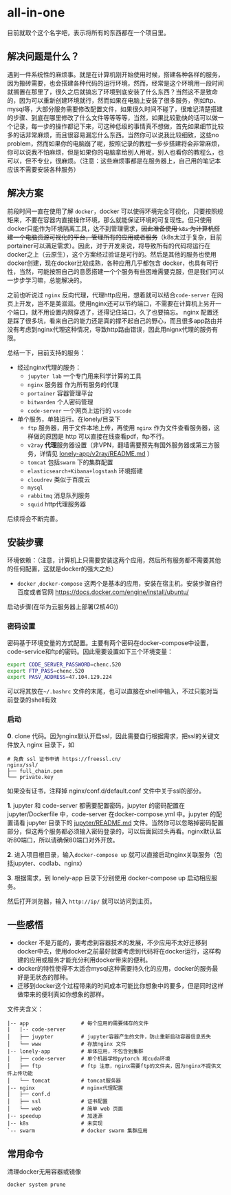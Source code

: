 # all-in-one
目前就取个这个名字吧，表示将所有的东西都在一个项目里。
## 解决问题是什么？
遇到一件系统性的麻烦事。就是在计算机刚开始使用时候，搭建各种各样的服务，因为搬砖需要，也会搭建各种代码的运行环境，然而，经常是这个环境用一段时间就搁置在那里了，很久之后就搞忘了环境到底安装了什么东西？当然这不是致命的，因为可以重新创建环境就行，然而如果在电脑上安装了很多服务，例如ftp、mysql等，大部分服务需要修改配置文件，如果很久时间不碰了，很难记清楚搭建的步骤、到底在哪里修改了什么文件等等等等，当然，如果比较勤快的话可以做一个记录，每一步的操作都记下来，可这种低级的事情真不想做，首先如果细节比较多的话非常麻烦，而且很容易漏忘什么东西。当然你可以说我比较细致，这些no problem，然而如果你的电脑崩了呢，按照记录的教程一步步搭建将会非常麻烦，你可以说我不怕麻烦，但是如果你的电脑拿给别人用呢，别人也看你的教程么，也可以，但不专业，很麻烦。（注意：这些麻烦事都是在服务器上，自己用的笔记本应该不需要安装各种服务）

## 解决方案
前段时间一直在使用了解 `docker`，docker 可以使得环境完全可视化，只要按照规矩来，不要在容器内直接操作环境，那么就能保证环境的可复现性。但只使用docker只能作为环境隔离工具，达不到管理需求，~~因此准备使用 `k8s` 为计算机搭建一个电脑资源可视化的平台，管理所有的应用或者服务~~（k8s太过于复杂，目前portainer可以满足需求）。因此，对于开发来说，将导致所有的代码将运行在docker之上（云原生），这个方案经过验证是可行的。然后是其他的服务也使用docker创建，现在docker比较成熟，各种应用几乎都包含 docker，也具有可行性，当然，可能按照自己的意愿搭建一个个服务有些困难需要克服，但是我们可以一步步学习嘛，总能解决的。

之前也听说过 `nginx` 反向代理，代理http应用，想着就可以结合`code-server` 在网页上开发，岂不是美滋滋。使用nginx还可以节约端口，不需要在计算机上另开一个端口，就不用设置内网穿透了，还得记住端口，久了也要搞忘。 nginx 配置还是踩了很多坑，看来自己的能力还是真的撑不起自己的野心，而且很多app路由并没有考虑到nginx代理这种情况，导致http路由错误，因此用nignx代理的服务有限。

总结一下，目前支持的服务：
+ 经过nginx代理的服务：
  + `jupyter lab` 一个专门用来科学计算的工具
  + `nginx` 服务器 作为所有服务的代理
  + `portainer` 容器管理平台
  + `bitwarden` 个人密码管理
  + `code-server` 一个网页上运行的 `vscode`
+ 单个服务，单独运行。在lonely/目录下
  + `ftp` 服务器，用于文件本地上传，再使用 `nginx` 作为文件查看服务器，这样做的原因是 http 可以直接在线查看pdf，ftp不行。
  + `v2ray` **代理**服务器设置（非VPN，翻墙需要预先有国外服务器或第三方服务，详情见 [lonely-app/v2ray/README.md](lonely-app/v2ray/README.md) ）
  + `tomcat` 包括`swarm` 下的集群配置
  + `elasticsearch+Kibana+logstash` 环境搭建
  + `cloudrev` 类似于百度云
  + `mysql` 
  + `rabbitmq` 消息队列服务
  + `squid` http代理服务器

后续将会不断完善。
## 安装步骤
环境依赖：（注意，计算机上只需要安装这两个应用，然后所有服务都不需要其他的任何配置，这就是docker的强大之处）
+ `docker` ,`docker-compose` 这两个是基本的应用，安装在宿主机，安装步骤自行百度或者官网 https://docs.docker.com/engine/install/ubuntu/

启动步骤(在华为云服务器上部署(2核4G))
### 密码设置
密码基于环境变量的方式配置。主要有两个密码在docker-compose中设置，code-service和ftp的密码。因此需要设置如下三个环境变量：
```bash
export CODE_SERVER_PASSWORD=chenc.520
export FTP_PASS=chenc.520
export PASV_ADDRESS=47.104.129.224
```
可以将其放在`~/.bashrc` 文件的末尾，也可以直接在shell中输入，不过只能对当前登录的shell有效
### 启动
**0**. clone 代码。因为nginx默认开启ssl，因此需要自行根据需求，把ssl的关键文件放入 nginx 目录下，如
```
# 免费 ssl 证书申请 https://freessl.cn/
nginx/ssl/
├── full_chain.pem
└── private.key
```
如果没有证书，注释掉 nginx/conf.d/default.conf 文件中关于ssl的部分。

**1**. jupyter 和 code-server 都需要配置密码，jupyter 的密码配置在jupyter/Dockerfile 中，code-server 在docker-compose.yml 中。jupyter 的配置请看 jupyter 目录下的 [jupyter/README.md](/lonely-app/jupyter/README.md) 文件。当然你可以忽略掉密码配置部分，但这两个服务都必须输入密码登录的，可以后面回过头再看。nginx默认监听80端口，所以请确保80端口对外开放。

**2**. 进入项目根目录，输入`docker-compose up` 就可以直接启动nginx关联服务（包括jupyter、codlab、nginx）

**3**. 根据需求，到 lonely-app 目录下分别使用 docker-compose up 启动相应服务。

然后打开浏览器，输入 `http://ip/` 就可以访问到主页。
## 一些感悟

+ docker 不是万能的，要考虑到容器技术的发展，不少应用不太好迁移到docker中去，使用docker之前最好就要考虑到代码将在docker运行，这样构建的应用或服务才能充分利用docker带来的便利。
+ docker的特性使得不太适合mysql这种需要持久化的应用，docker的服务最好是无状态的那种。
+ 迁移到docker这个过程带来的时间成本可能比你想象中的要多，但是同时这样做带来的便利真如你想象的那样。

文件夹含义：
```
|-- app                 # 每个应用的需要储存的文件
|   |-- code-server
│   ├── juypter         # jupyter容器产生的文件，防止重新启动容器信息丢失
│   └── www             # 存放nginx 文件
|-- lonely-app          # 单体应用，不包含到集群
│   ├── code-server     # 单个机器学校pytorch 和cuda环境
│   ├── ftp             # ftp 注意，nginx需要ftp的文件夹，因为nginx不提供文件上传功能
│   └── tomcat          # tomcat服务器
|-- nginx               # nginx代理配置
│   ├── conf.d
│   ├── ssl             # 证书配置
│   └── web             # 简单 web 页面
|-- speedup             # 加速源
|-- k8s                 # 未实现
`-- swarm               # docker swarm 集群应用
```

## 常用命令
清理docker无用容器或镜像
```
docker system prune
```